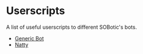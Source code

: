 # Userscripts

A list of useful userscripts to different SOBotic's bots.

 - [Generic Bot](/GenericBot)
 - [Natty](/Natty)
